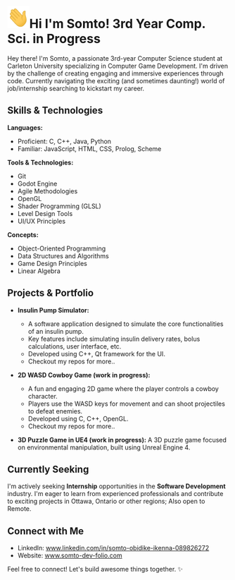 # <img src="https://raw.githubusercontent.com/ABSphreak/ABSphreak/master/gifs/Hi.gif" alt="👋🏽" width="50" height="50">Hi I'm Somto! 3rd Year Comp. Sci. in Progress  

Hey there! I'm Somto, a passionate 3rd-year Computer Science student at Carleton University specializing in Computer Game Development. I'm driven by the challenge of creating engaging and immersive experiences through code. Currently navigating the exciting (and sometimes daunting!) world of job/internship searching to kickstart my career.

## Skills & Technologies

**Languages:**
* Proficient: C, C++, Java, Python 
* Familiar: JavaScript, HTML, CSS, Prolog, Scheme

**Tools & Technologies:**
* Git
* Godot Engine
* Agile Methodologies
* OpenGL
* Shader Programming (GLSL)
* Level Design Tools
* UI/UX Principles

**Concepts:**
* Object-Oriented Programming
* Data Structures and Algorithms
* Game Design Principles
* Linear Algebra

## Projects & Portfolio

* **Insulin Pump Simulator:**
    * A software application designed to simulate the core functionalities of an insulin pump.
    * Key features include simulating insulin delivery rates, bolus calculations, user interface, etc.
    * Developed using C++, Qt framework for the UI.
    * Checkout my repos for more..

* **2D WASD Cowboy Game (work in progress):**
    * A fun and engaging 2D game where the player controls a cowboy character.
    * Players use the WASD keys for movement and can shoot projectiles to defeat enemies.
    * Developed using C, C++, OpenGL.
    * Checkout my repos for more..

* **3D Puzzle Game in UE4 (work in progress):** A 3D puzzle game focused on environmental manipulation, built using Unreal Engine 4.

## Currently Seeking

I'm actively seeking **Internship** opportunities in the **Software Development** industry. I'm eager to learn from experienced professionals and contribute to exciting projects in Ottawa, Ontario or other regions; Also open to Remote.

## Connect with Me

* LinkedIn: www.linkedin.com/in/somto-obidike-ikenna-089826272
* Website: www.somto-dev-folio.com

Feel free to connect! Let's build awesome things together. ✨

